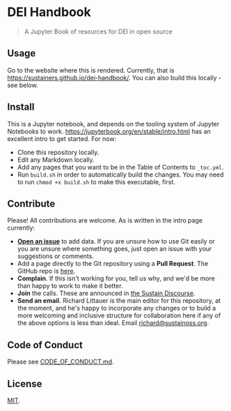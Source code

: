 # DEI Handbook

> A Jupyter Book of resources for DEI in open source

## Usage

Go to the website where this is rendered. Currently, that is https://sustainers.github.io/dei-handbook/. You can also build this locally - see below.

## Install

This is a Jupyter notebook, and depends on the tooling system of Jupyter Notebooks to work. https://jupyterbook.org/en/stable/intro.html has an excellent intro to get started. For now:

- Clone this repository locally.
- Edit any Markdown locally.
- Add any pages that you want to be in the Table of Contents to `_toc.yml`.
- Run `build.sh` in order to automatically build the changes. You may need to run `chmod +x build.sh` to make this executable, first.

## Contribute

Please! All contributions are welcome. As is written in the intro page currently:

- [**Open an issue**](https://github.com/sustainers/dei-handbook/issues/new) to add data. If you are unsure how to use Git easily or you are unsure where something goes, just open an issue with your suggestions or comments.
- Add a page directly to the Git repository using a **Pull Request**. The GitHub repo is [here](https://github.com/sustainers/dei-handbook/).
- **Complain**. If this isn't working for you, tell us why, and we'd be more than happy to work to make it better.
- **Join** the calls. These are announced in [the Sustain Discourse](https://discourse.sustainoss.org/).
- **Send an email.** Richard Littauer is the main editor for this repository, at the moment, and he's happy to incorporate any changes or to build a more welcoming and inclusive structure for collaboration here if any of the above options is less than ideal. Email [richard@sustainoss.org](mailto:richard@sustainoss.org).

## Code of Conduct

Please see [CODE_OF_CONDUCT.md](CODE_OF_CONDUCT.md).

## License

[MIT](LICENSE).